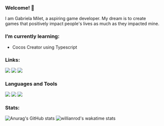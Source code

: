 ### Welcome! :wave:	
I am Gabriela Milet, a aspiring game developer. My dream is to create games that positively impact people's lives as much as they impacted mine.

### I’m currently learning:
- Cocos Creator using Typescript

### Links:
[<img src="https://img.shields.io/badge/linkedin-%23282a36.svg?&style=for-the-badge&logo=linkedin&logoColor=dd6387" />](https://www.linkedin.com/in/gabrielamilet/) [<img src="https://img.shields.io/badge/Itch.io-282a36?style=for-the-badge&logo=itchdotio&logoColor=dd6387" />](https://jasbrela.itch.io) [<img src="https://img.shields.io/badge/-Behance-282a36?style=for-the-badge&logo=behance&logoColor=dd6387" />](https://behance.net/gabrielamilet)
<!-- [<img src="" />]() -->

### Languages and Tools
<img src="https://img.shields.io/badge/Unity-282a36?style=for-the-badge&logo=unity&logoColor=dd6387"> <img src="https://img.shields.io/badge/C%23-282a36?style=for-the-badge&logo=c-sharp&logoColor=dd6387"> <img src="https://img.shields.io/badge/Git-282a36?style=for-the-badge&logo=git&logoColor=dd6387">

<!-- <img src=""> -->

### Stats:
![Anurag's GitHub stats](https://github-readme-stats.vercel.app/api?username=jasbrela&count_private=true&show_icons=true&theme=dracula&hide_border=true)
![willianrod's wakatime stats](https://github-readme-stats.vercel.app/api/wakatime?username=jasbrela&hide_border=true&theme=dracula)
